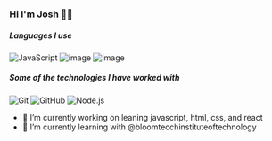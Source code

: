 ### Hi I'm Josh 👋🏼

##### Languages I use
![JavaScript](https://img.shields.io/badge/-JavaScript-000000?style=flat&logo=javascript)
![image](https://user-images.githubusercontent.com/93623925/152410902-ab4d996d-c662-4457-9bba-2a749c1c56f5.png)
![image](https://user-images.githubusercontent.com/93623925/152410931-59eb56eb-3f43-435b-bbcd-f3302f13b1c0.png)

##### Some of the technologies I have worked with

![Git](https://img.shields.io/badge/-Git-222222?style=flat&logo=git&logoColor=F05032)
![GitHub](https://img.shields.io/badge/-GitHub-222222?style=flat&logo=github&logoColor=181717)
![Node.js](https://img.shields.io/badge/-Node.js-222222?style=flat&logo=node.js&logoColor=339933)


- 🔭 I’m currently working on leaning javascript, html, css, and react
- 🌱 I’m currently learning with @bloomtecchinstituteoftechnology

